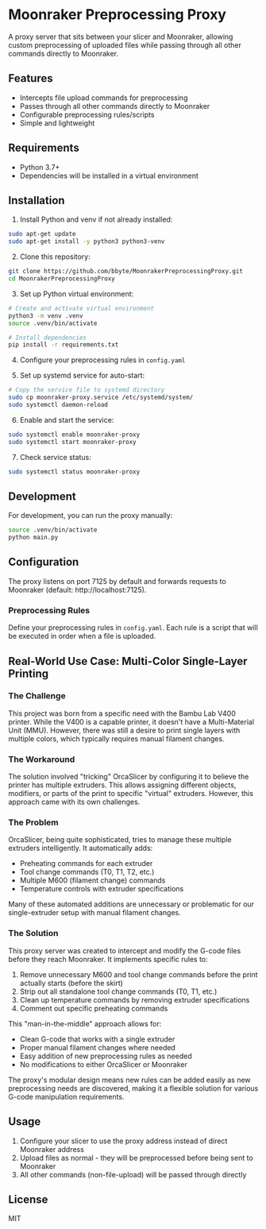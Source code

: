 # Moonraker Preprocessing Proxy

A proxy server that sits between your slicer and Moonraker, allowing custom preprocessing of uploaded files while passing through all other commands directly to Moonraker.

## Features

- Intercepts file upload commands for preprocessing
- Passes through all other commands directly to Moonraker
- Configurable preprocessing rules/scripts
- Simple and lightweight

## Requirements

- Python 3.7+
- Dependencies will be installed in a virtual environment

## Installation

1. Install Python and venv if not already installed:
```bash
sudo apt-get update
sudo apt-get install -y python3 python3-venv
```

2. Clone this repository:
```bash
git clone https://github.com/bbyte/MoonrakerPreprocessingProxy.git
cd MoonrakerPreprocessingProxy
```

3. Set up Python virtual environment:
```bash
# Create and activate virtual environment
python3 -m venv .venv
source .venv/bin/activate

# Install dependencies
pip install -r requirements.txt
```

4. Configure your preprocessing rules in `config.yaml`

5. Set up systemd service for auto-start:
```bash
# Copy the service file to systemd directory
sudo cp moonraker-proxy.service /etc/systemd/system/
sudo systemctl daemon-reload
```

6. Enable and start the service:
```bash
sudo systemctl enable moonraker-proxy
sudo systemctl start moonraker-proxy
```

7. Check service status:
```bash
sudo systemctl status moonraker-proxy
```

## Development

For development, you can run the proxy manually:
```bash
source .venv/bin/activate
python main.py
```

## Configuration

The proxy listens on port 7125 by default and forwards requests to Moonraker (default: http://localhost:7125).

### Preprocessing Rules

Define your preprocessing rules in `config.yaml`. Each rule is a script that will be executed in order when a file is uploaded.

## Real-World Use Case: Multi-Color Single-Layer Printing

### The Challenge
This project was born from a specific need with the Bambu Lab V400 printer. While the V400 is a capable printer, it doesn't have a Multi-Material Unit (MMU). However, there was still a desire to print single layers with multiple colors, which typically requires manual filament changes.

### The Workaround
The solution involved "tricking" OrcaSlicer by configuring it to believe the printer has multiple extruders. This allows assigning different objects, modifiers, or parts of the print to specific "virtual" extruders. However, this approach came with its own challenges.

### The Problem
OrcaSlicer, being quite sophisticated, tries to manage these multiple extruders intelligently. It automatically adds:
- Preheating commands for each extruder
- Tool change commands (T0, T1, T2, etc.)
- Multiple M600 (filament change) commands
- Temperature controls with extruder specifications

Many of these automated additions are unnecessary or problematic for our single-extruder setup with manual filament changes.

### The Solution
This proxy server was created to intercept and modify the G-code files before they reach Moonraker. It implements specific rules to:
1. Remove unnecessary M600 and tool change commands before the print actually starts (before the skirt)
2. Strip out all standalone tool change commands (T0, T1, etc.)
3. Clean up temperature commands by removing extruder specifications
4. Comment out specific preheating commands

This "man-in-the-middle" approach allows for:
- Clean G-code that works with a single extruder
- Proper manual filament changes where needed
- Easy addition of new preprocessing rules as needed
- No modifications to either OrcaSlicer or Moonraker

The proxy's modular design means new rules can be added easily as new preprocessing needs are discovered, making it a flexible solution for various G-code manipulation requirements.

## Usage

1. Configure your slicer to use the proxy address instead of direct Moonraker address
2. Upload files as normal - they will be preprocessed before being sent to Moonraker
3. All other commands (non-file-upload) will be passed through directly

## License

MIT
